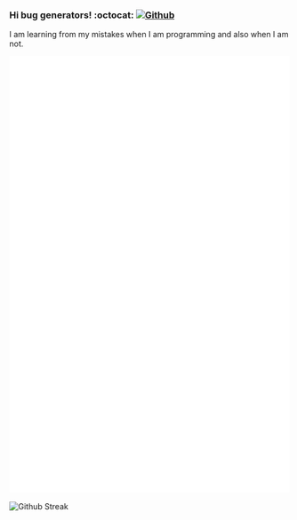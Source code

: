 ### Hi bug generators!  :octocat:  [ ![Github](https://img.shields.io/github/followers/DavidVillalobos?label=Follow&style=social) ](https://github.com/DavidVillalobos)

I am learning from my mistakes when I am programming and also when I am not.  

![Personal Metrics](https://github.com/DavidVillalobos/DavidVillalobos/blob/main/github-metrics.svg)

![Github Streak](https://github-readme-streak-stats.herokuapp.com/?user=DavidVillalobos&theme=dark&background=0D1117)

